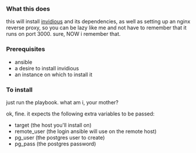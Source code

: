 ### What this does

this will install <a href=https://github.com/iv-org/invidious>invidious</a> and its dependencies, as well as setting up an nginx reverse proxy, so you can be lazy like me and not have to remember that it runs on port 3000.  sure, NOW i remember that.


### Prerequisites
* ansible
* a desire to install invidious
* an instance on which to install it

### To install
just run the playbook.  what am i, your mother?

ok, fine.  it expects the following extra variables to be passed:
* target (the host you'll install on)
* remote_user (the login ansible will use on the remote host)
* pg_user (the postgres user to create)
* pg_pass (the postgres password)
